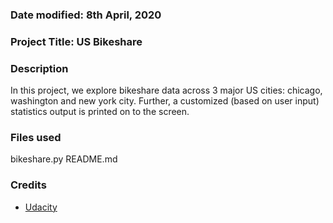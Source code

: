 ### Date modified: 8th April, 2020

### Project Title: US Bikeshare

### Description
In this project, we explore bikeshare data across 3 major US cities: chicago, washington and new york city. Further, a customized (based on user input) statistics output is printed on to the screen.  

### Files used
bikeshare.py
README.md

### Credits
- [Udacity](https://classroom.udacity.com/nanodegrees/nd104)
